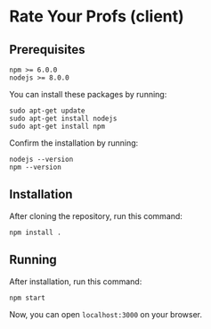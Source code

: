 # Rate Your Profs (client)

## Prerequisites

```
npm >= 6.0.0
nodejs >= 8.0.0
```

You can install these packages by running:

```
sudo apt-get update
sudo apt-get install nodejs
sudo apt-get install npm
```

Confirm the installation by running:

```
nodejs --version
npm --version
```

## Installation

After cloning the repository, run this command:

```
npm install .
```

## Running

After installation, run this command:

```
npm start
```

Now, you can open `localhost:3000` on your browser.
